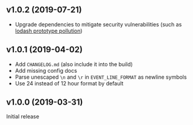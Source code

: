 ## v1.0.2 (2019-07-21)

- Upgrade dependencies to mitigate security vulnerabilities (such as [lodash prototype pollution](https://snyk.io/vuln/SNYK-JS-LODASH-450202))

## v1.0.1 (2019-04-02)

- Add `CHANGELOG.md` (also include it into the build)
- Add missing config docs
- Parse unescaped `\n` and `\r` in `EVENT_LINE_FORMAT` as newline symbols
- Use 24 instead of 12 hour format by default

## v1.0.0 (2019-03-31)

Initial release
